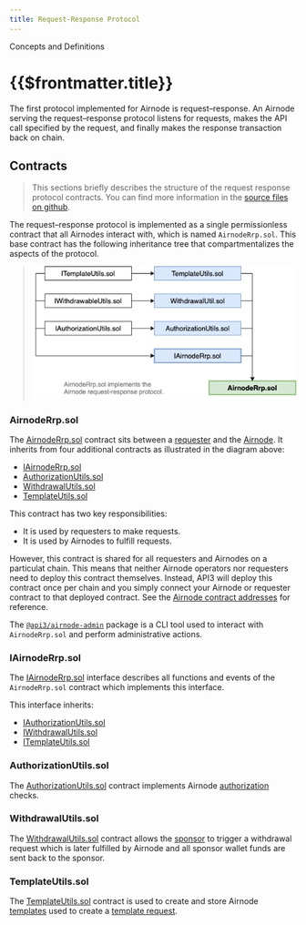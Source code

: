 ```yaml
---
title: Request-Response Protocol
---
```


<TitleSpan>Concepts and Definitions</TitleSpan>

# {{$frontmatter.title}}

<TocHeader />
<TOC class="table-of-contents" :include-level="[2,3]" />

The first protocol implemented for Airnode is request–response. An Airnode
serving the request–response protocol listens for requests, makes the API call
specified by the request, and finally makes the response transaction back on
chain.

## Contracts

> This sections briefly describes the structure of the request response protocol
> contracts. You can find more information in the
> [source files on github](https://github.com/api3dao/airnode/tree/v0.3/packages/airnode-protocol/contracts/rrp).

The request–response protocol is implemented as a single permissionless contract
that all Airnodes interact with, which is named `AirnodeRrp.sol`. This base
contract has the following inheritance tree that compartmentalizes the aspects
of the protocol.

> ![rrp-sol-diagram](../assets/images/RRP-protocol-contracts.png)

### AirnodeRrp.sol

The
[AirnodeRrp.sol](https://github.com/api3dao/airnode/blob/v0.3/packages/airnode-protocol/contracts/rrp/AirnodeRrp.sol)
contract sits between a [requester](./requester.md) and the
[Airnode](./airnode.md). It inherits from four additional contracts as
illustrated in the diagram above:

- [IAirnodeRrp.sol](README.md#iairnoderrp-sol)
- [AuthorizationUtils.sol](README.md#authorizationutils-sol)
- [WithdrawalUtils.sol](README.md#withdrawalutils-sol)
- [TemplateUtils.sol](README.md#templateutils-sol)

This contract has two key responsibilities:

- It is used by requesters to make requests.
- It is used by Airnodes to fulfill requests.

However, this contract is shared for all requesters and Airnodes on a particulat
chain. This means that neither Airnode operators nor requesters need to deploy
this contract themselves. Instead, API3 will deploy this contract once per chain
and you simply connect your Airnode or requester contract to that deployed
contract. See the
[Airnode contract addresses](../reference/airnode-addresses.md) for reference.

The [`@api3/airnode-admin`](../reference/packages/admin-cli.md) package is a CLI
tool used to interact with `AirnodeRrp.sol` and perform administrative actions.

### IAirnodeRrp.sol

The
[IAirnodeRrp.sol](https://github.com/api3dao/airnode/blob/v0.3/packages/airnode-protocol/contracts/rrp/interfaces/IAirnodeRrp.sol)
interface describes all functions and events of the `AirnodeRrp.sol` contract
which implements this interface.

This interface inherits:

- [IAuthorizationUtils.sol](https://github.com/api3dao/airnode/blob/v0.3/packages/airnode-protocol/contracts/rrp/interfaces/IAuthorizationUtils.sol)
- [IWithdrawalUtils.sol](https://github.com/api3dao/airnode/blob/v0.3/packages/airnode-protocol/contracts/rrp/interfaces/IWithdrawalUtils.sol)
- [ITemplateUtils.sol](https://github.com/api3dao/airnode/blob/v0.3/packages/airnode-protocol/contracts/rrp/interfaces/ITemplateUtils.sol)

### AuthorizationUtils.sol

The
[AuthorizationUtils.sol](https://github.com/api3dao/airnode/blob/v0.3/packages/airnode-protocol/contracts/rrp/AuthorizationUtils.sol)
contract implements Airnode [authorization](./authorization.md#authorizers)
checks.

### WithdrawalUtils.sol

The
[WithdrawalUtils.sol](https://github.com/api3dao/airnode/blob/v0.3/packages/airnode-protocol/contracts/rrp/WithdrawalUtils.sol)
contract allows the [sponsor](./sponsor.md) to trigger a withdrawal request
which is later fulfilled by Airnode and all sponsor wallet funds are sent back
to the sponsor.

### TemplateUtils.sol

The
[TemplateUtils.sol](https://github.com/api3dao/airnode/blob/v0.3/packages/airnode-protocol/contracts/rrp/TemplateUtils.sol)
contract is used to create and store Airnode [templates](./template.md) used to
create a [template request](./request.md#template-request).
